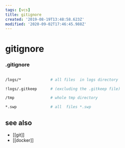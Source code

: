 ```yaml
---
tags: [vcs]
title: gitignore
created: '2019-08-19T13:48:58.623Z'
modified: '2020-09-02T17:46:45.988Z'
---
```


# gitignore

### .gitignore
```sh

/logs/*             # all files  in logs directory

!logs/.gitkeep      # (excluding the .gitkeep file)

/tmp                # whole tmp directory

*.swp               # all  files *.swp
```

## see also
- [[git]]
- [[docker]]
